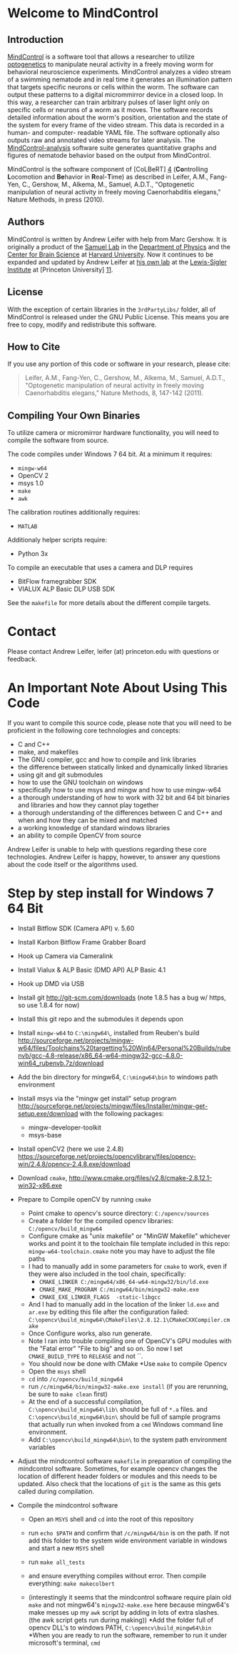 Welcome to MindControl
======================

Introduction
------------

[MindControl][1] is a software tool that allows a researcher to utilize [optogenetics][2] to manipulate neural activity in a freely moving worm for behavioral neuroscience experiments. MindControl analyzes a video stream of a swimming nematode and in real time it generates an illumination pattern that targets specific neurons or cells within the worm. The software can output these patterns to a digital micrommirror device in a closed loop. In this way, a researcher can train arbitrary pulses of laser light only on specific cells or neurons of a worm as it moves. The software records detailed information about the worm's position, orientation and the state of the system for every frame of the video stream. This data is recorded in a human- and computer- readable YAML file. The software optionally also outputs raw and annotated video streams for later analysis. The [MindControl-analysis][3] software suite generates quantitative graphs and figures of nematode behavior based on the output from MindControl.

MindControl is the software component of [CoLBeRT] [4] (**Co**ntrolling **L**ocomotion and **Be**havior in **R**eal-**T**ime) as described in Leifer, A.M., Fang-Yen, C., Gershow, M., Alkema, M., Samuel, A.D.T., "Optogenetic manipulation of neural activity in freely moving Caenorhabditis elegans," Nature Methods, in press (2010).

  [1]: http://github.com/samuellab/mindcontrol
  [2]: 	http://en.wikipedia.org/wiki/Optogenetics
  [3]: http://github.com/samuellab/mindcontrol-analysis
  [4]: http://colbert.physics.harvard.edu
  [5]: http://worms.physics.harvard.edu


Authors
-------

MindControl is written by Andrew Leifer with help from Marc Gershow. It is originally a  product of the [Samuel Lab][5] in the [Department of Physics][6] and the [Center for Brain Science][7] at [Harvard University][8]. Now it continues to be expanded and updated by Andrew Leifer at [his own lab][9] at the [Lewis-Sigler Institute][10] at [Princeton University] [11].

  [6]: http://physics.harvard.edu/
  [7]: http://cbs.fas.harvard.edu/
  [8]: http://harvard.edu
  [9]: http://leiferlab.princeton.edu
  [10]: http://genomics.princeton.edu
  [11]: http://princeton.edu


License
-------
With the exception of certain libraries in the `3rdPartyLibs/` folder, all of MindControl is released under the GNU Public License. This means you are free to copy, modify and redistribute this software. 


How to Cite
-----------

If you use any portion of this code or software in your research, please cite:

> Leifer, A.M., Fang-Yen, C., Gershow, M., Alkema, M., Samuel, A.D.T., "Optogenetic manipulation of neural activity in freely moving Caenorhabditis elegans," Nature Methods, 8, 147-142 (2011).

Compiling Your Own Binaries
---------------------------
To utilize camera or micromirror hardware functionality, you will need to compile the software from source. 

The code compiles under Windows 7 64 bit. At a minimum it requires:

*	`mingw-w64`
*	OpenCV 2
*	msys 1.0
*	`make`
*	`awk`

The calibration routines additionally requires:

*	`MATLAB`

Additionaly helper scripts require:

* Python 3x


To compile an executable that uses a camera and DLP requires

*	BitFlow framegrabber SDK
*	VIALUX ALP Basic DLP USB SDK

See the `makefile` for more details about the different compile targets. 

Contact
=======
Please contact Andrew Leifer, leifer (at) princeton.edu with questions or feedback.


An Important Note About Using This Code
=======================================

If you want to compile this source code, please note that you will need to be proficient in the following core technologies and concepts:


* C and C++
* make,  and makefiles
* The GNU compiler, gcc and how to compile and link libraries
* the difference between statically linked and dynamically linked libraries
* using git and git submodules
* how to use the GNU toolchain on windows
* specifically how to use msys and mingw and how to use mingw-w64
* a thorough understanding of how to work with 32 bit and 64 bit binaries and libraries and how they cannot play together
* a thorough understanding of the differences between C and C++ and when and how they can be mixed and matched
* a working knowledge of standard windows libraries
* an ability to compile OpenCV from source

Andrew Leifer is unable to help with questions regarding these core technologies. 
Andrew Leifer is happy, however, to answer any questions about the code itself or the algorithms used. 


Step by step install for Windows 7 64 Bit
=========================================

* Install Bitflow SDK (Camera API) v. 5.60
* Install Karbon Bitflow Frame Grabber Board
* Hook up Camera via Cameralink
* Install Vialux & ALP Basic (DMD API) ALP Basic 4.1
* Hook up DMD via USB
* Install git http://git-scm.com/downloads  (note 1.8.5 has a bug w/ https, so use 1.8.4 for now)
* Install this git repo and the submodules it depends upon
* Install `mingw-w64` to `C:\mingw64\`, installed from Reuben's build http://sourceforge.net/projects/mingw-w64/files/Toolchains%20targetting%20Win64/Personal%20Builds/rubenvb/gcc-4.8-release/x86_64-w64-mingw32-gcc-4.8.0-win64_rubenvb.7z/download
* Add the bin directory for mingw64, `C:\mingw64\bin` to windows path environment
* Install msys via the "mingw get install" setup program http://sourceforge.net/projects/mingw/files/Installer/mingw-get-setup.exe/download  with the following packages:
    * mingw-developer-toolkit
    * msys-base
* Install openCV2 (here we use 2.4.8) https://sourceforge.net/projects/opencvlibrary/files/opencv-win/2.4.8/opencv-2.4.8.exe/download
* Download `cmake`, http://www.cmake.org/files/v2.8/cmake-2.8.12.1-win32-x86.exe
* Prepare to Compile openCV by running `cmake`
    * Point cmake to opencv's source directory: `C:/opencv/sources`
    * Create a folder for the compiled opencv libraries: `C:/opencv/build_mingw64`
    * Configure cmake as "unix makefile" or "MinGW Makefile" whichever works and point it to the toolchain file template included in this repo: `mingw-w64-toolchain.cmake`  note you may have to adjust the file paths
    * I had to manually add in some parameters for `cmake` to work, even if they were also included in the tool chain, specifically: 
        * `CMAKE_LINKER C:/mingw64/x86_64-w64-mingw32/bin/ld.exe`
        * `CMAKE_MAKE_PROGRAM C:/mingw64/bin/mingw32-make.exe` 
        * `CMAKE_EXE_LINKER_FLAGS  -static-libgcc` 
    * And I had to manually add in the location of the linker `ld.exe` and `ar.exe` by editing this file after the configuration failed: `C:\opencv\build_mingw64\CMakeFiles\2.8.12.1\CMakeCXXCompiler.cmake`  
    * Once Configure works, also run generate. 
    * Note I  ran into trouble compiling one of OpenCV's GPU modules with the "Fatal error" "File to big" and so on. So now I set `CMAKE_BUILD_TYPE` to `RELEASE` and not ``.
    * You should now be done with CMake
*Use `make` to compile Opencv
    * Open the `msys` shell
    * `cd` into `/c/opencv/build_mingw64`
    * run `/c/mingw64/bin/mingw32-make.exe install`   (if you are rerunning, be sure to `make clean` first)
    * At the end of a successful compilation, `C:\opencv\build_mingw64\lib\` should be full of `*.a` files. and `C:\opencv\build_mingw64\bin\` should be full of sample programs that actually run  when invoked from a `cmd` Windows command line environment. 
    * Add `C:\opencv\build_mingw64\bin\` to the system path environment variables
* Adjust the mindcontrol software `makefile` in preparation of compiling the mindcontrol software. Sometimes, for example opencv changes the location of different header folders or modules and this needs to be updated. Also check that the locations of `git` is the same as this gets called during compilation.

* Compile the mindcontrol software
    * Open an `MSYS` shell and `cd` into the root of this repository
    * run `echo $PATH` and confirm that `/c/mingw64/bin` is on the path. If not add this folder to the system wide environment variable in windows and start a new `MSYS` shell
    * run `make all_tests`
    * and ensure everything compiles without error. Then compile everything: `make makecolbert`

    * (interestingly it seems that the mindcontrol software require plain old `make` and not mingw64's `mingw32-make.exe` here because mingw64's make messes up my `awk` script by adding in lots of extra slashes. (the awk script gets run during making))
*Add the folder full of opencv DLL's to windows PATH, `C:\opencv\build_mingw64\bin`
*When you are ready to run the software, remember to run it under microsoft's terminal, `cmd`
